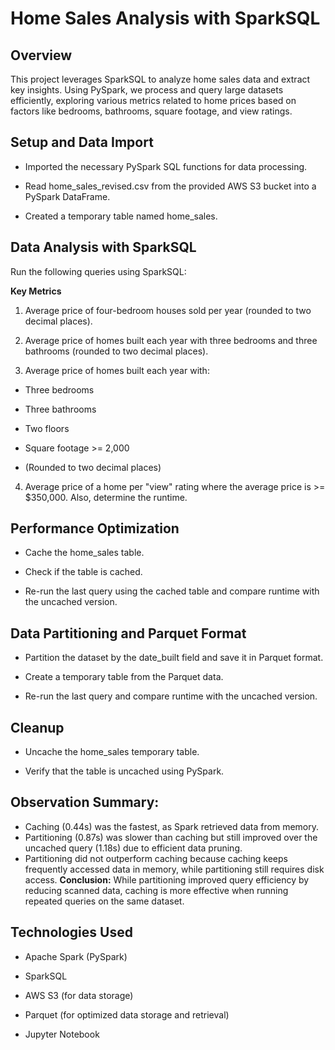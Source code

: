 # Home Sales Analysis with SparkSQL
## Overview
This project leverages SparkSQL to analyze home sales data and extract key insights. Using PySpark, we process and query large datasets efficiently, exploring various metrics related to home prices based on factors like bedrooms, bathrooms, square footage, and view ratings.

## Setup and Data Import

* Imported the necessary PySpark SQL functions for data processing.

* Read home_sales_revised.csv from the provided AWS S3 bucket into a PySpark DataFrame.

* Created a temporary table named home_sales.

## Data Analysis with SparkSQL
<p>Run the following queries using SparkSQL:

**Key Metrics**
1. Average price of four-bedroom houses sold per year (rounded to two decimal places).

2. Average price of homes built each year with three bedrooms and three bathrooms (rounded to two decimal places).

3. Average price of homes built each year with:

* Three bedrooms

* Three bathrooms

* Two floors

* Square footage >= 2,000

* (Rounded to two decimal places)

4. Average price of a home per "view" rating where the average price is >= $350,000. Also, determine the runtime.

## Performance Optimization

* Cache the home_sales table.

* Check if the table is cached.

* Re-run the last query using the cached table and compare runtime with the uncached version.

## Data Partitioning and Parquet Format

* Partition the dataset by the date_built field and save it in Parquet format.

* Create a temporary table from the Parquet data.

* Re-run the last query and compare runtime with the uncached version.

## Cleanup

* Uncache the home_sales temporary table.

* Verify that the table is uncached using PySpark.

## Observation Summary:
* Caching (0.44s) was the fastest, as Spark retrieved data from memory.
* Partitioning (0.87s) was slower than caching but still improved over the uncached query (1.18s) due to efficient data pruning.
* Partitioning did not outperform caching because caching keeps frequently accessed data in memory, while partitioning still requires disk access.
**Conclusion:** While partitioning improved query efficiency by reducing scanned data, caching is more effective when running repeated queries on the same dataset.


## Technologies Used
* Apache Spark (PySpark)

* SparkSQL

* AWS S3 (for data storage)

* Parquet (for optimized data storage and retrieval)

* Jupyter Notebook



